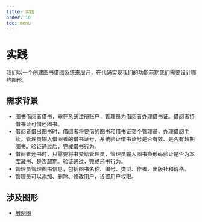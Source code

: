 ```yaml
---
title: 实践
order: 10
toc: menu
---
```


# 实践

我们以一个创建图书借阅系统来展开，在代码实现我们的功能前期我们需要设计哪些图形。

## 需求背景

- 图书借阅者借书，需在系统注册账户，管理员为借阅者办理借书证。借阅者持借书证可借还图书。
- 借阅者借出图书时，借阅者将要借的图书和借书证交个管理员，办理借阅手续。管理员输入借阅者的借书证号，系统验证借书证号是否有效、是否有超期图书。验证通过后，完成借书行为。
- 借阅者还书时，只需要将书交给管理员，管理员输入图书条形码验证是否为本库藏书、是否超期。验证通过，完成还书行为。
- 管理员管理图书信息，包括图书名称、编号、类型、作者、出版社和价格。
- 管理员可以添加、删除、修改用户，设置用户权限。

## 涉及图形

- [用例图](/use-case.md)